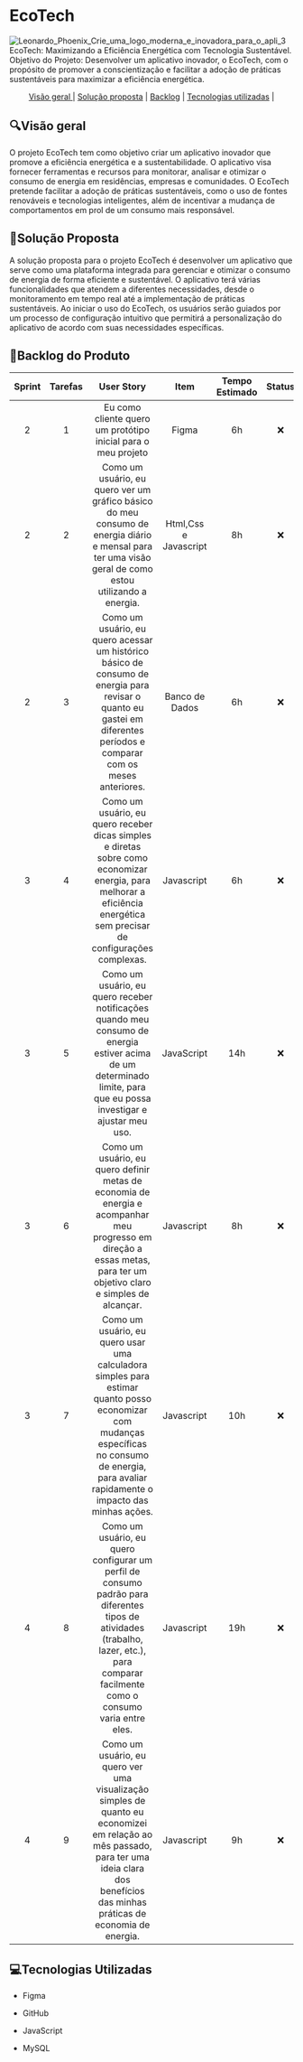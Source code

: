 # EcoTech
![Leonardo_Phoenix_Crie_uma_logo_moderna_e_inovadora_para_o_apli_3](https://github.com/user-attachments/assets/a0bd6a3c-04e0-469c-931a-e40942931897)
EcoTech: Maximizando a Eficiência Energética com Tecnologia Sustentável. Objetivo do Projeto: Desenvolver um aplicativo inovador, o EcoTech, com o propósito de promover a conscientização e facilitar a adoção de práticas sustentáveis para maximizar a eficiência energética. 

<p align="center">
    <a href="#visao"> Visão geral </a> | 
    <a href="#solucao">Solução proposta</a> | 
    <a href="#backlog">Backlog</a> | 
    <a href="#tecnologia">Tecnologias utilizadas</a> | 
    

 

    
</p>
<span id="visao">
    
<h2 aling="center"> 🔍Visão geral </h2>

   
 O projeto EcoTech tem como objetivo criar um aplicativo inovador que promove a eficiência energética e a sustentabilidade. O aplicativo visa fornecer ferramentas e recursos para monitorar, analisar e otimizar o consumo de energia em residências, empresas e comunidades. O EcoTech pretende facilitar a adoção de práticas sustentáveis, como o uso de fontes renováveis e tecnologias inteligentes, além de incentivar a mudança de comportamentos em prol de um consumo mais responsável.

 
<span id="solucao">
    
<h2 aling="center">🎯Solução Proposta </h2>

  A solução proposta para o projeto EcoTech é desenvolver um aplicativo que serve como uma plataforma integrada para gerenciar e otimizar o consumo de energia de forma eficiente e sustentável. O aplicativo terá várias funcionalidades que atendem a diferentes necessidades, desde o monitoramento em tempo real até a implementação de práticas sustentáveis.
Ao iniciar o uso do EcoTech, os usuários serão guiados por um processo de configuração intuitivo que permitirá a personalização do aplicativo de acordo com suas necessidades específicas.
<span id="mvp">

</p>
<span id="backlog">


<h2 aling="center">📃Backlog do Produto </h2>

| Sprint | Tarefas |  User Story   | Item |  Tempo Estimado   | Status   | Dificuldade | 
| :----: | :----: | :----: | :----: | :----: | :----: | :----: |
| 2 | 1 | Eu como cliente quero um protótipo inicial para o meu projeto | Figma | 6h | ❌| 2 |
| 2 | 2 | Como um usuário, eu quero ver um gráfico básico do meu consumo de energia diário e mensal para ter uma visão geral de como estou utilizando a energia. | Html,Css e Javascript | 8h | ❌| 4 |
| 2 | 3 | Como um usuário, eu quero acessar um histórico básico de consumo de energia para revisar o quanto eu gastei em diferentes períodos e comparar com os meses anteriores. | Banco de Dados | 6h |❌ | 3 |
| 3 | 4 | Como um usuário, eu quero receber dicas simples e diretas sobre como economizar energia, para melhorar a eficiência energética sem precisar de configurações complexas. | Javascript| 6h | ❌  | 3 |
| 3 | 5 | Como um usuário, eu quero receber notificações quando meu consumo de energia estiver acima de um determinado limite, para que eu possa investigar e ajustar meu uso. | JavaScript   | 14h |  ❌ | 6 |
| 3 | 6 | Como um usuário, eu quero definir metas de economia de energia e acompanhar meu progresso em direção a essas metas, para ter um objetivo claro e simples de alcançar. | Javascript   | 8h|   ❌       |4 |
| 3 | 7 | Como um usuário, eu quero usar uma calculadora simples para estimar quanto posso economizar com mudanças específicas no consumo de energia, para avaliar rapidamente o impacto das minhas ações. | Javascript   | 10h|   ❌       |5 |
| 4 | 8| Como um usuário, eu quero configurar um perfil de consumo padrão para diferentes tipos de atividades (trabalho, lazer, etc.), para comparar facilmente como o consumo varia entre eles. | Javascript   | 19h|   ❌       |7 |
| 4 | 9| Como um usuário, eu quero ver uma visualização simples de quanto eu economizei em relação ao mês passado, para ter uma ideia clara dos benefícios das minhas práticas de economia de energia. | Javascript   | 9h|   ❌       |3 |


<span id="tecnologia">
    
<h2 aling="center"> 💻Tecnologias Utilizadas</h2>



 * <p>
        Figma 
 </p>

 * <p>
        GitHub 
 </p>
 
 * <p>
        JavaScript
 </p>
 
 * <p>
       MySQL
 </p>
 

    
